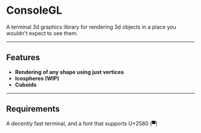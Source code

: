 # ConsoleGL
A terminal 3d graphics library for rendering 3d objects in a place you wouldn't expect to see them.

---

## Features
- **Rendering of any shape using just vertices**
- **Icospheres (WIP)**
- **Cuboids**

---

## Requirements
A decently fast terminal, and a font that supports U+2580 (▀)

